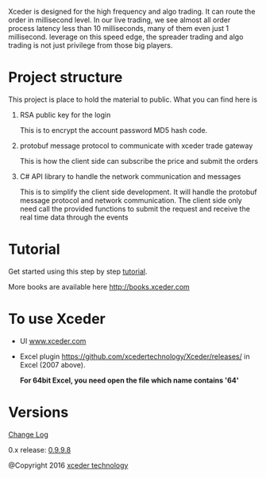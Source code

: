 Xceder is designed for the high frequency and algo trading. It can route the order in millisecond level. In our live trading, we see almost all order process latency less than 10 milliseconds, many of them even just 1 millisecond. leverage on this speed edge, the spreader trading and algo trading is not just privilege from those big players.

# Project structure

This project is place to hold the material to public. What you can find here is

1. RSA public key for the login

   This is to encrypt the account password MD5 hash code.

2. protobuf message protocol to communicate with xceder trade gateway

   This is how the client side can subscribe the price and submit the orders

3. C# API library to handle the network communication and messages

   This is to simplify the client side development. It will handle the protobuf message protocol and network communication.
   The client side only need call the provided functions to submit the request and receive the real time data through the events

# Tutorial

Get started using this step by step [tutorial](https://github.com/xcedertechnology/Xceder/wiki/).

More books are available here http://books.xceder.com

# To use Xceder
* UI
  www.xceder.com
  
* Excel plugin  https://github.com/xcedertechnology/Xceder/releases/ in Excel (2007 above). 

    **For 64bit Excel, you need open the file which name contains '64'**

# Versions

[Change Log](changelog.md)

0.x release: [0.9.9.8](https://github.com/xcedertechnology/Xceder/releases)

@Copyright 2016 [xceder technology](http://www.xceder.com)



